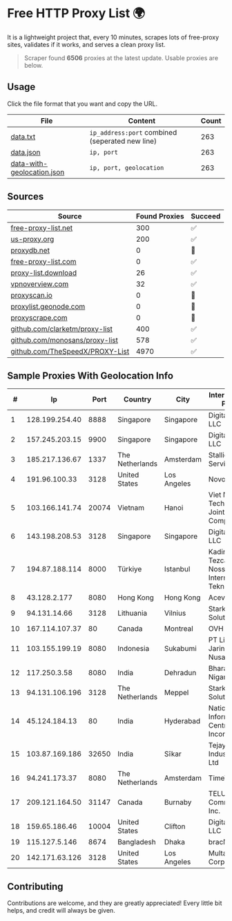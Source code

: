 
# Free HTTP Proxy List 🌍

It is a lightweight project that, every 10 minutes, scrapes lots of free-proxy sites, validates if it works, and serves a clean proxy list.


> Scraper found **6506** proxies at the latest update. Usable proxies are below.

## Usage

Click the file format that you want and copy the URL.


|File|Content|Count|
|----|-------|-----|
|[data.txt](https://raw.githubusercontent.com/themiralay/Proxy-List-World/master/data.txt)|`ip_address:port` combined (seperated new line)|263|
|[data.json](https://raw.githubusercontent.com/themiralay/Proxy-List-World/master/data.json)|`ip, port`|263|
|[data-with-geolocation.json](https://raw.githubusercontent.com/themiralay/Proxy-List-World/master/data-with-geolocation.json)|`ip, port, geolocation`|263|

## Sources

|Source|Found Proxies|Succeed|
|------|-------------|-------|
|[free-proxy-list.net](https://free-proxy-list.net)|300|✅|
|[us-proxy.org](https://www.us-proxy.org)|200|✅|
|[proxydb.net](http://proxydb.net)|0|🚫|
|[free-proxy-list.com](https://free-proxy-list.com/?page=&port=&type%5B%5D=http&type%5B%5D=https&up_time=0&search=Search)|0|✅|
|[proxy-list.download](https://www.proxy-list.download/HTTP)|26|✅|
|[vpnoverview.com](https://vpnoverview.com/privacy/anonymous-browsing/free-proxy-servers)|32|✅|
|[proxyscan.io](https://www.proxyscan.io)|0|🚫|
|[proxylist.geonode.com](https://proxylist.geonode.com/api/proxy-list?limit=300&page=1&sort_by=lastChecked&sort_type=desc&protocols=http,https)|0|🚫|
|[proxyscrape.com](https://api.proxyscrape.com/v2/?request=displayproxies&protocol=http&timeout=10000&country=all&ssl=all&anonymity=all)|0|🚫|
|[github.com/clarketm/proxy-list](https://raw.githubusercontent.com/clarketm/proxy-list/master/proxy-list-raw.txt)|400|✅|
|[github.com/monosans/proxy-list](https://raw.githubusercontent.com/monosans/proxy-list/main/proxies/http.txt)|578|✅|
|[github.com/TheSpeedX/PROXY-List](https://raw.githubusercontent.com/TheSpeedX/PROXY-List/master/http.txt)|4970|✅|


## Sample Proxies With Geolocation Info

|#|Ip|Port|Country|City|Internet Service Provider|
|-|--|----|-------|----|-------------------------|
|1|128.199.254.40|8888|Singapore|Singapore|DigitalOcean, LLC|
|2|157.245.203.15|9900|Singapore|Singapore|DigitalOcean, LLC|
|3|185.217.136.67|1337|The Netherlands|Amsterdam|Stallion Network Services Limited|
|4|191.96.100.33|3128|United States|Los Angeles|NovoServe B.V.|
|5|103.166.141.74|20074|Vietnam|Hanoi|Viet NAM Cloud Technology Joint Stock Company|
|6|143.198.208.53|3128|Singapore|Singapore|DigitalOcean, LLC|
|7|194.87.188.114|8000|Türkiye|Istanbul|Kadir Huseyin Tezcan Nosspeed Internet Teknolojileri|
|8|43.128.2.177|8080|Hong Kong|Hong Kong|Aceville Pte.ltd|
|9|94.131.14.66|3128|Lithuania|Vilnius|Stark Industries Solutions LTD|
|10|167.114.107.37|80|Canada|Montreal|OVH SAS|
|11|103.155.199.19|8080|Indonesia|Sukabumi|PT Lintas Jaringan Nusantara|
|12|117.250.3.58|8080|India|Dehradun|Bharat Sanchar Nigam Ltd|
|13|94.131.106.196|3128|The Netherlands|Meppel|Stark Industries Solutions LTD|
|14|45.124.184.13|80|India|Hyderabad|National Informatics Centre Services Incorporated|
|15|103.87.169.186|32650|India|Sīkar|Tejays Industries Pvt Ltd|
|16|94.241.173.37|8080|The Netherlands|Amsterdam|TimeWeb Ltd.|
|17|209.121.164.50|31147|Canada|Burnaby|TELUS Communications Inc.|
|18|159.65.186.46|10004|United States|Clifton|DigitalOcean, LLC|
|19|115.127.5.146|8674|Bangladesh|Dhaka|bracNet|
|20|142.171.63.126|3128|United States|Los Angeles|Multacom Corporation|



## Contributing

Contributions are welcome, and they are greatly appreciated! Every
little bit helps, and credit will always be given.

